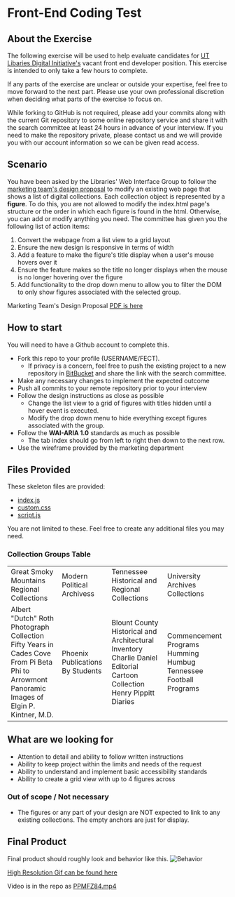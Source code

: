 # **F**ront-**E**nd **C**oding **T**est

## About the Exercise

The following exercise will be used to help evaluate candidates for [UT Libaries Digital Initiative's]() vacant front end developer position. This exercise is intended to only take a few hours to complete.

If any parts of the exercise are unclear or outside your expertise, feel free to move forward to the next part. Please use your own professional discretion when deciding what parts of the exercise to focus on.

While forking to GitHub is not required, please add your commits along with the current Git repository to some online repository service and share it with the search committee at least 24 hours in advance of your interview.  If you need to make the repository private, please contact us and we will provide you with our account information so we can be given read access.

## Scenario

You have been asked by the Libraries' Web Interface Group to follow the [marketing team's design proposal](website_mock-up.pdf) to modify an existing web page that shows a list of digital collections. Each collection object is represented by a __figure__. To do this, you are not allowed to modify the index.html page's structure or the order in which each figure is found in the html. Otherwise, you can add or modify anything you need. The committee has given you the following list of action items:

1. Convert the webpage from a list view to a grid layout
2. Ensure the new design is responsive in terms of width
3. Add a feature to make the figure's title display when a user's mouse hovers over it
4. Ensure the feature makes so the title no longer displays when the mouse is no longer hovering over the figure
5. Add functionality to the drop down menu to allow you to filter the DOM to only show figures associated with the selected group.

Marketing Team's Design Proposal [PDF is here](website_mock-up.pdf)

## How to start
You will need to have a Github account to complete this.

*   Fork this repo to your profile (USERNAME/FECT).
    * If privacy is a concern, feel free to push the existing project to a new repository in [BitBucket](https://bitbucket.org/) and share the link with the search committee.
*   Make any necessary changes to implement the expected outcome
*   Push all commits to your remote repository prior to your interview
*   Follow the design instructions as close as possible
    *    Change the list view to a grid of figures with titles hidden until a hover event is executed.
    *    Modify the drop down menu to hide everything except figures associated with the group.
*   Follow the **WAI-ARIA 1.0** standards as much as possible
    *   The tab index should go from left to right then down to the next row.
*   Use the wireframe provided by the marketing department

## Files Provided

These skeleton files are provided:

*   [index.js](index.js)
*   [custom.css](custom.css)
*   [script.js](script.js)


 You are not limited to these. Feel free to create any additional files you may need.


### Collection Groups Table

<table>
  <tr>
   <td>Great Smoky Mountains Regional Collections
   </td>
   <td>Modern Political Archivess
   </td>
   <td>Tennessee Historical and Regional Collections
   </td>
   <td>University Archives Collections
   </td>
  </tr>
  <tr>
   <td>Albert "Dutch" Roth Photograph Collection<br/>
   Fifty Years in Cades Cove<br/>
   From Pi Beta Phi to Arrowmont<br/>
   Panoramic Images of Elgin P. Kintner, M.D.
   </td>
   <td>Phoenix<br/>
   Publications By Students
   </td>
   <td>Blount County Historical and Architectural Inventory<br/>
   Charlie Daniel Editorial Cartoon Collection<br/>
   Henry Pippitt Diaries
   </td>
   <td>Commencement Programs<br/>
   Humming Humbug<br/>
   Tennessee Football Programs
   </td>
  </tr>
</table>

## What are we looking for

* Attention to detail and ability to follow written instructions
* Ability to keep project within the limits and needs of the request
* Ability to understand and implement basic accessibility standards
* Ability to create a grid view with up to 4 figures across

### Out of scope / Not necessary

* The figures or any part of your design are NOT expected to link to any existing collections. The empty anchors are just for display.

## Final Product
Final product should roughly look and behavior like this.
![Behavior](PPMFZ84.gif)

[High Resolution Gif can be found here](https://i.imgur.com/PPMFZ84.gif)

Video is in the repo as [PPMFZ84.mp4](PPMFZ84.mp4)
